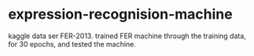 # expression-recognision-machine
kaggle data ser FER-2013.
trained FER machine through the training data,
for 30 epochs, and tested the machine.
